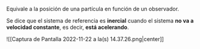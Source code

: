Equivale a la posición de una partícula en función de un observador. 

Se dice que el sistema de referencia es **inercial** cuando el sistema **no va a velocidad constante**, es decir, **está acelerando**.

![[Captura de Pantalla 2022-11-22 a la(s) 14.37.26.png|center]]